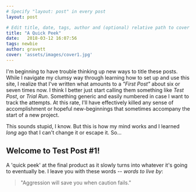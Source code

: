 ```yaml
---
# Specify "layout: post" in every post
layout: post

# Edit title, date, tags, author and (optional) relative path to cover image
title: "A Quick Peek"
date:   2018-03-12 16:07:56
tags: newbie
author: gravett
cover: 'assets/images/cover1.jpg'
---
```


I'm beginning to have trouble thinking up new ways to title these posts. While I navigate my clumsy way through learning how to 
set up and use this site, I realize that I've written what amounts to a *"First Post"* about six or seven times now. I think I better 
just start calling them something like *Test Post*, or *Trial Run*. Something generic and easily numbered in case I want to track 
the attempts. At this rate, I'll have effectively killed any sense of accomplishment or hopeful new-beginnings that sometimes accompany 
the start of a new project.

This sounds stupid, I know. But this is how my mind works and I learned *long* ago that I can't change it or escape it. So...

## Welcome to Test Post #1!

A 'quick peek' at the final product as it slowly turns into whatever it's going to eventually be. I leave you with these words -- 
*words to live by*:

> "Aggression will save you when caution fails."
